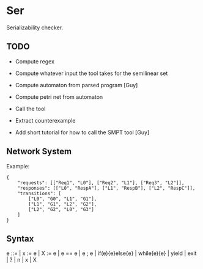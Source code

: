 # Ser

Serializability checker.

## TODO

- Compute regex
- Compute whatever input the tool takes for the semilinear set

- Compute automaton from parsed program [Guy]
- Compute petri net from automaton

- Call the tool
- Extract counterexample
- Add short tutorial for how to call the SMPT tool [Guy]

## Network System

Example:

    {
        "requests": [["Req1", "L0"], ["Req2", "L1"], ["Req3", "L2"]],
        "responses": [["L0", "RespA"], ["L1", "RespB"], ["L2", "RespC"]],
        "transitions": [
            ["L0", "G0", "L1", "G1"],
            ["L1", "G1", "L2", "G2"],
            ["L2", "G2", "L0", "G3"]
        ]
    }

## Syntax

e ::=
  | x := e
  | X := e
  | e == e
  | e ; e
  | if(e){e}else{e}
  | while(e){e}
  | yield
  | exit
  | ?
  | n
  | x
  | X